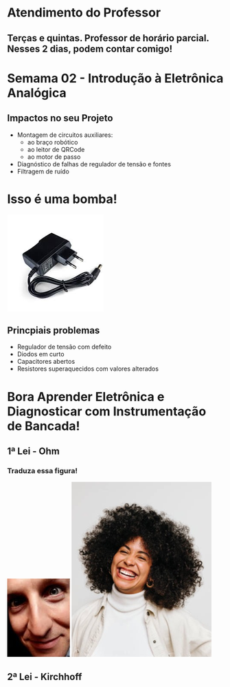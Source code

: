 # Atendimento do Professor

## Terças e quintas. Professor de horário parcial. Nesses 2 dias, podem contar comigo!

# Semama 02 - Introdução à Eletrônica Analógica

## Impactos no seu Projeto

* Montagem de circuitos auxiliares:
  * ao braço robótico
  * ao leitor de QRCode
  * ao motor de passo
* Diagnóstico de falhas de regulador de tensão e fontes
* Filtragem de ruído


# Isso é uma bomba!

![Fonte](https://github.com/agodoi/m05-semana02/blob/main/imgs/fonte12V1A.jpg)

## Princpiais problemas

* Regulador de tensão com defeito
* Diodos em curto
* Capacitores abertos
* Resistores superaquecidos com valores alterados

# Bora Aprender Eletrônica e Diagnosticar com Instrumentação de Bancada!

## 1ª Lei - Ohm

### Traduza essa figura!


![Fonte](https://github.com/agodoi/m05-semana02/blob/main/imgs/pessoa_vendo.jpg) ![Fonte](https://github.com/agodoi/m05-semana02/blob/main/imgs/pessoa_sorrindo.jpg)

## 2ª Lei - Kirchhoff
